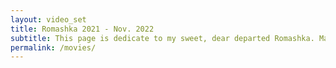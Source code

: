 ```yaml
---
layout: video_set
title: Romashka 2021 - Nov. 2022
subtitle: This page is dedicate to my sweet, dear departed Romashka. May her feral spirit live on.
permalink: /movies/
---
```

